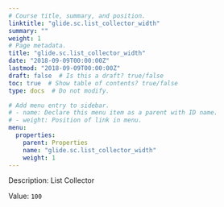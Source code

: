 ```yaml
---
# Course title, summary, and position.
linktitle: "glide.sc.list_collector_width"
summary: ""
weight: 1
# Page metadata.
title: "glide.sc.list_collector_width"
date: "2018-09-09T00:00:00Z"
lastmod: "2018-09-09T00:00:00Z"
draft: false  # Is this a draft? true/false
toc: true  # Show table of contents? true/false
type: docs  # Do not modify.

# Add menu entry to sidebar.
# - name: Declare this menu item as a parent with ID name.
# - weight: Position of link in menu.
menu:
  properties:
    parent: Properties
    name: "glide.sc.list_collector_width"
    weight: 1
---
```


Description: List Collector


Value: `100`
